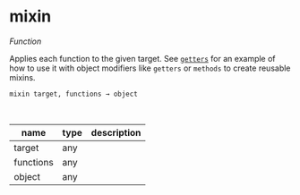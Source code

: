 # mixin

_Function_

Applies each function to the given target. See [`getters`](#getters) for an example of how to use it with object modifiers like `getters` or `methods` to create reusable mixins.

<pre><code>mixin target, functions &rarr; object</code></pre>
<br>

| name | type | description |
|------|------|-------------|
|target|any||
|functions|any||
|object|any||


